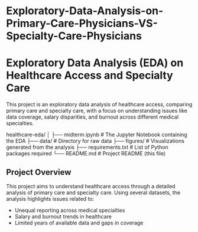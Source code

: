 # Exploratory-Data-Analysis-on-Primary-Care-Physicians-VS-Specialty-Care-Physicians

# Exploratory Data Analysis (EDA) on Healthcare Access and Specialty Care

This project is an exploratory data analysis of healthcare access, comparing primary care and specialty care, with a focus on understanding issues like data coverage, salary disparities, and burnout across different medical specialties.

healthcare-eda/
│
├── midterm.ipynb          # The Jupyter Notebook containing the EDA
├── data/                  # Directory for raw data
├── figures/               # Visualizations generated from the analysis
├── requirements.txt       # List of Python packages required
└── README.md              # Project README (this file)


## Project Overview
This project aims to understand healthcare access through a detailed analysis of primary care and specialty care. Using several datasets, the analysis highlights issues related to:
- Unequal reporting across medical specialties
- Salary and burnout trends in healthcare
- Limited years of available data and gaps in coverage

